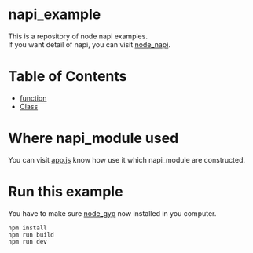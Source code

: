 # napi_example

This is a repository of node napi examples.\
If you want detail of napi, you can visit [node_napi].

# Table of Contents
* [function](src/function/function.cc)
* [Class](src/class/class.cc)

# Where napi_module used
You can visit [app.js](./app.js) know how use it which napi_module are constructed.

# Run this example
You have to make sure [node_gyp] now installed in you computer.
```shell
npm install
npm run build
npm run dev
```

[node_napi]:http://nodejs.cn/api/n-api.html
[node_gyp]:https://www.npmjs.com/package/node-gyp


